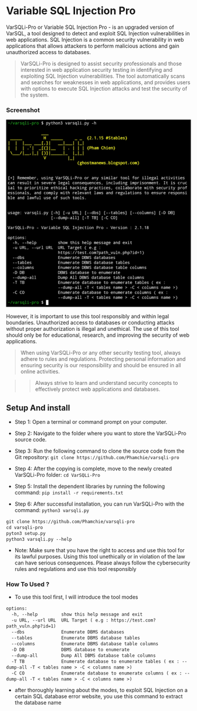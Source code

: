 # Variable SQL Injection Pro
VarSQLi-Pro or Variable SQL Injection Pro - is an upgraded version of VarSQL, a tool designed to detect and exploit SQL Injection vulnerabilities in web applications. SQL Injection is a common security vulnerability in web applications that allows attackers to perform malicious actions and gain unauthorized access to databases.

> VarSQLi-Pro is designed to assist security professionals and those interested in web application security testing in identifying and exploiting SQL Injection vulnerabilities. The tool automatically scans and searches for weaknesses in web applications, and provides users with options to execute SQL Injection attacks and test the security of the system.
### Screenshot
<img src="https://raw.githubusercontent.com/Phamchie/varsqli-pro/main/Img/Screenshot_2023-08-04-15-49-15-17.jpg">

However, it is important to use this tool responsibly and within legal boundaries. Unauthorized access to databases or conducting attacks without proper authorization is illegal and unethical. The use of this tool should only be for educational, research, and improving the security of web applications.

> When using VarSQLi-Pro or any other security testing tool, always adhere to rules and regulations. Protecting personal information and ensuring security is our responsibility and should be ensured in all online activities.

>> Always strive to learn and understand security concepts to effectively protect web applications and databases.

## Setup And install 
- Step 1: Open a terminal or command prompt on your computer.

- Step 2: Navigate to the folder where you want to store the VarSQLi-Pro source code.

- Step 3: Run the following command to clone the source code from the Git repository:
`git clone https://github.com/Phamchie/varsqli-pro`

- Step 4: After the copying is complete, move to the newly created VarSQLi-Pro folder:
`cd VarSQLi-Pro`

- Step 5: Install the dependent libraries by running the following command:
`pip install -r requirements.txt`

- Step 6: After successful installation, you can run VarSQLi-Pro with the command:
`python3 varsqli.py`
```
git clone https://github.com/Phamchie/varsqli-pro
cd varsqli-pro
pyton3 setup.py
python3 varsqli.py --help
```
- Note: Make sure that you have the right to access and use this tool for its lawful purposes. Using this tool unethically or in violation of the law can have serious consequences. Please always follow the cybersecurity rules and regulations and use this tool responsibly
### How To Used ?
- To use this tool first, I will introduce the tool modes
```
options:
  -h, --help         show this help message and exit
  -u URL, --url URL  URL Target ( e.g : https://test.com?path_vuln.php?id=1)
  --dbs              Enumerate DBMS databases
  --tables           Enumerate DBMS database tables
  --columns          Enumerate DBMS database table columns
  -D DB              DBMS database to enumerate
  --dump-all         Dump All DBMS database table columns
  -T TB              Enumerate database to enumerate tables ( ex : --dump-all -T < tables name > -C < columns name >)
  -C CO              Enumerate database to enumerate columns ( ex : --dump-all -T < tables name > -C < columns name >)
```
 - after thoroughly learning about the modes, to exploit SQL Injection on a certain SQL database error website, you use this command to extract the database name
